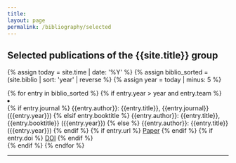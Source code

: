 ```yaml
---
title:
layout: page
permalink: /bibliography/selected
---
```


<h2> Selected publications of the {{site.title}} group </h2>

{% assign today = site.time | date: '%Y' %}
{% assign biblio_sorted = (site.biblio | sort: 'year' | reverse %}
{% assign year = today | minus: 5 %}

<div class="bibliography">
  {% for entry in biblio_sorted %}
    {% if entry.year > year and entry.team %}
    <li>
      <div class="text-justify">
        {% if entry.journal %}
            {{entry.author}}: {{entry.title}}, {{entry.journal}} ({{entry.year}})
        {% elsif entry.booktitle %}
            {{entry.author}}: {{entry.title}}, {{entry.booktitle}} ({{entry.year}})
        {% else %}
            {{entry.author}}: {{entry.title}} ({{entry.year}})
        {% endif %}
        {% if entry.url %}
          <a href="{{entry.url}}" class="icon fa-cloud-download" target="_blank"><span class="label">Paper</span></a>
        {% endif %}
        {% if entry.doi %}
          <a href="http://doi.org/{{entry.doi}}" class="icon fa-500px" target="_blank"><span class="label">DOI</span></a>
        {% endif %}
      </div>
    </li>
    {% endif %}
  {% endfor %}
</div>
<hr>


